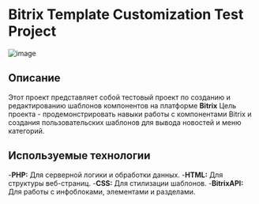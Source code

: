 # Bitrix Template Customization Test Project
![image](https://github.com/user-attachments/assets/fd9bec4c-77b5-41d1-9cbc-4fb4c9433c4b)
## Описание

Этот проект представляет собой тестовый проект по созданию и редактированию шаблонов компонентов на платформе **Bitrix** 
Цель проекта - продемонстрировать навыки работы с компонентами Bitrix и создания пользовательских шаблонов для вывода новостей и меню категорий.
## Используемые технологии
-**PHP:** Для серверной логики и обработки данных.
-**HTML:** Для структуры веб-страниц.
-**CSS:** Для стилизации шаблонов.
-**BitrixAPI:** Для работы с инфоблоками, элементами и разделами.

